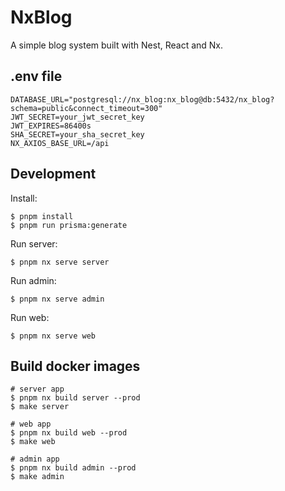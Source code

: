 # NxBlog

A simple blog system built with Nest, React and Nx.

## .env file

```env
DATABASE_URL="postgresql://nx_blog:nx_blog@db:5432/nx_blog?schema=public&connect_timeout=300"
JWT_SECRET=your_jwt_secret_key
JWT_EXPIRES=86400s
SHA_SECRET=your_sha_secret_key
NX_AXIOS_BASE_URL=/api
```

## Development

Install:

```shell
$ pnpm install
$ pnpm run prisma:generate
```

Run server:

```shell
$ pnpm nx serve server
```

Run admin:

```shell
$ pnpm nx serve admin
```

Run web:

```shell
$ pnpm nx serve web
```

## Build docker images

```shell
# server app
$ pnpm nx build server --prod
$ make server

# web app
$ pnpm nx build web --prod
$ make web

# admin app
$ pnpm nx build admin --prod
$ make admin
```
